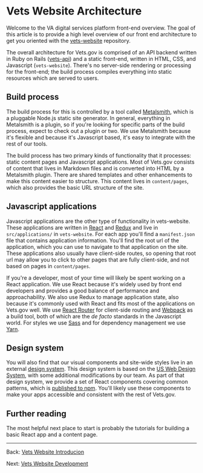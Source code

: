 # Vets Website Architecture

Welcome to the VA digital services platform front-end overview. The goal of this article is to provide a high level overview of our front end architecture to get you oriented with the [vets-website](https://github.com/department-of-veterans-affairs/vets-website) repository.

The overall architecture for Vets.gov is comprised of an API backend written in Ruby on Rails ([vets-api](https://github.com/department-of-veterans-affairs/vets-api)) and a static front-end, written in HTML, CSS, and Javascript (`vets-website`). There's no server-side rendering or processing for the front-end; the build process compiles everything into static resources which are served to users.

## Build process

The build process for this is controlled by a tool called [Metalsmith](http://www.metalsmith.io/), which is a pluggable Node.js static site generator. In general, everything in Metalsmith is a plugin, so if you're looking for specific parts of the build process, expect to check out a plugin or two. We use Metalsmith because it's flexible and because it's Javascript based, it's easy to integrate with the rest of our tools.

The build process has two primary kinds of functionality that it processes: static content pages and Javascript applications. Most of Vets.gov consists of content that lives in Markdown files and is converted into HTML by a Metalsmith plugin. There are shared templates and other enhancements to make this content easier to structure. This content lives in `content/pages`, which also provides the basic URL structure of the site.

## Javascript applications

Javascript applications are the other type of functionality in vets-website. These applications are written in [React](https://reactjs.org/) and [Redux](https://redux.js.org/) and live in `src/applications/` in `vets-website`. For each app you'll find a `manifest.json` file that contains application information. You'll find the root url of the application, which you can use to navigate to that application on the site. These applications also usually have client-side routes, so opening that root url may allow you to click to other pages that are fully client-side, and not based on pages in `content/pages`.

If you're a developer, most of your time will likely be spent working on a React application. We use React because it's widely used by front end developers and provides a good balance of performance and approachability. We also use Redux to manage application state, also because it's commonly used with React and fits most of the applications on Vets.gov well. We use [React Router](https://reacttraining.com/react-router/) for client-side routing and [Webpack](https://webpack.js.org/) as a build tool, both of which are the *de facto* standards in the Javascript world. For styles we use [Sass](https://sass-lang.com/) and for dependency management we use [Yarn](https://yarnpkg.com/en/).

## Design system

You will also find that our visual components and site-wide styles live in an external [design system](https://department-of-veterans-affairs.github.io/design-system/). This design system is based on the [US Web Design System](https://designsystem.digital.gov/), with some additional modifications by our team. As part of that design system, we provide a set of React components covering common patterns, which is [published to npm](https://www.npmjs.com/package/@department-of-veterans-affairs/jean-pants). You'll likely use these components to make your apps accessible and consistent with the rest of Vets.gov.

## Further reading

The most helpful next place to start is probably the tutorials for building a basic React app and a content page.

<hr>

Back: [Vets Website Introducion](README.md)

Next: [Vets Website Development](development.md)

